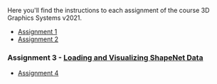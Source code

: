 Here you'll find the instructions to each assignment of the course 3D Graphics Systems v2021.

* [Assignment 1](assignment1.md)
* [Assignment 2](assignment2.md)
### Assignment 3 - [Loading and Visualizing ShapeNet Data](assignment3.md)
* [Assignment 4](assignment4.md)
